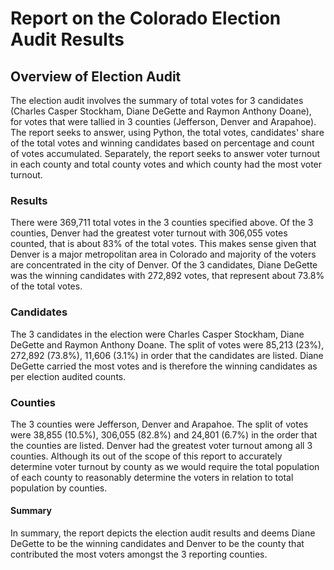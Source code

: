 # Report on the Colorado Election Audit Results


## Overview of Election Audit

The election audit involves the summary of total votes for 3 candidates (Charles Casper Stockham, Diane DeGette and Raymon Anthony Doane), for votes that were tallied in 3 counties (Jefferson, Denver and Arapahoe). The report seeks to answer, using Python, the total votes, candidates' share of the total votes and winning candidates based on percentage and count of votes accumulated. Separately, the report seeks to answer voter turnout in each county and total county votes and which county had the most voter turnout.


### Results
There were 369,711 total votes in the 3 counties specified above. Of the 3 counties, Denver had the greatest voter turnout with 306,055 votes counted, that is about 83% of the total votes. This makes sense given that Denver is a major metropolitan area in Colorado and majority of the voters are concentrated in the city of Denver. Of the 3 candidates, Diane DeGette was the winning candidates with 272,892 votes, that represent about 73.8% of the total votes. 

### Candidates
The 3 candidates in the election were Charles Casper Stockham, Diane DeGette and Raymon Anthony Doane. The split of votes were 85,213 (23%), 272,892 (73.8%), 11,606 (3.1%) in order that the candidates are listed. Diane DeGette carried the most votes and is therefore the winning candidates as per election audited counts.


### Counties
The 3 counties were Jefferson, Denver and Arapahoe. The split of votes were 38,855 (10.5%), 306,055 (82.8%) and 24,801 (6.7%) in the order that the counties are listed. Denver had the greatest voter turnout among all 3 counties. Although its out of the scope of this report to accurately determine voter turnout by county as we would require the total population of each county to reasonably determine the voters in relation to total population by counties.


#### Summary

In summary, the report depicts the election audit results and deems Diane DeGette to be the winning candidates and Denver to be the county that contributed the most voters amongst the 3 reporting counties.

